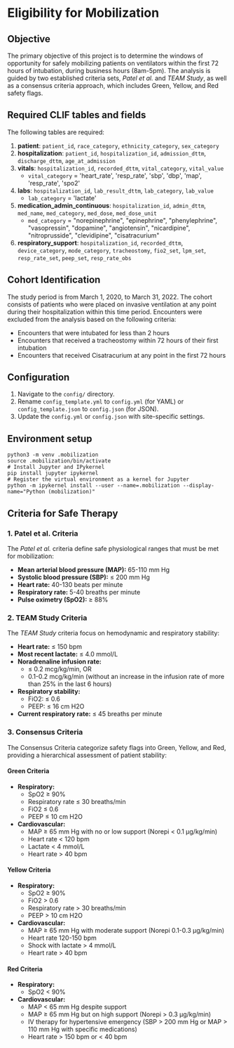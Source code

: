 # Eligibility for Mobilization

## Objective

The primary objective of this project is to determine the windows of opportunity for safely mobilizing patients on ventilators within the first 72 hours of intubation, during business hours (8am-5pm). The analysis is guided by two established criteria sets, *Patel et al.* and *TEAM Study*, as well as a consensus criteria approach, which includes Green, Yellow, and Red safety flags.


## Required CLIF tables and fields

The following tables are required:
1. **patient**: `patient_id`, `race_category`, `ethnicity_category`, `sex_category`
2. **hospitalization**: `patient_id`, `hospitalization_id`, `admission_dttm`, `discharge_dttm`, `age_at_admission`
3. **vitals**: `hospitalization_id`, `recorded_dttm`, `vital_category`, `vital_value`
   - `vital_category` = 'heart_rate', 'resp_rate', 'sbp', 'dbp', 'map', 'resp_rate', 'spo2'
4. **labs**: `hospitalization_id`, `lab_result_dttm`, `lab_category`, `lab_value`
   - `lab_category` = 'lactate'
5. **medication_admin_continuous**: `hospitalization_id`, `admin_dttm`, `med_name`, `med_category`, `med_dose`, `med_dose_unit`
   - `med_category` = "norepinephrine", "epinephrine", "phenylephrine", "vasopressin", "dopamine", "angiotensin", "nicardipine", "nitroprusside", "clevidipine", "cisatracurium"
6. **respiratory_support**: `hospitalization_id`, `recorded_dttm`, `device_category`, `mode_category`, `tracheostomy`, `fio2_set`, `lpm_set`, `resp_rate_set`, `peep_set`, `resp_rate_obs`

## Cohort Identification 

The study period is from March 1, 2020, to March 31, 2022. The cohort consists of patients who were placed on invasive ventilation at any point during their hospitalization within this time period. Encounters were excluded from the analysis based on the following criteria:
- Encounters that were intubated for less than 2 hours
- Encounters that received a tracheostomy within 72 hours of their first intubation
- Encounters that received Cisatracurium at any point in the first 72 hours

## Configuration

1. Navigate to the `config/` directory.
2. Rename `config_template.yml` to `config.yml` (for YAML) or `config_template.json` to `config.json` (for JSON).
3. Update the `config.yml` or `config.json` with site-specific settings.


## Environment setup
```
python3 -m venv .mobilization
source .mobilization/bin/activate
# Install Jupyter and IPykernel
pip install jupyter ipykernel
# Register the virtual environment as a kernel for Jupyter
python -m ipykernel install --user --name=.mobilization --display-name="Python (mobilization)"
```


## Criteria for Safe Therapy

### 1. Patel et al. Criteria
The *Patel et al.* criteria define safe physiological ranges that must be met for mobilization:
- **Mean arterial blood pressure (MAP):** 65-110 mm Hg
- **Systolic blood pressure (SBP):** ≤ 200 mm Hg
- **Heart rate:** 40-130 beats per minute
- **Respiratory rate:** 5-40 breaths per minute
- **Pulse oximetry (SpO2):** ≥ 88%

### 2. TEAM Study Criteria
The *TEAM Study* criteria focus on hemodynamic and respiratory stability:
- **Heart rate:** ≤ 150 bpm
- **Most recent lactate:** ≤ 4.0 mmol/L
- **Noradrenaline infusion rate:**
  - ≤ 0.2 mcg/kg/min, OR
  - 0.1-0.2 mcg/kg/min (without an increase in the infusion rate of more than 25% in the last 6 hours)
- **Respiratory stability:**
  - FiO2: ≤ 0.6
  - PEEP: ≤ 16 cm H2O
- **Current respiratory rate:** ≤ 45 breaths per minute

### 3. Consensus Criteria
The Consensus Criteria categorize safety flags into Green, Yellow, and Red, providing a hierarchical assessment of patient stability:

#### Green Criteria
- **Respiratory:**
  - SpO2 ≥ 90%
  - Respiratory rate ≤ 30 breaths/min
  - FiO2 ≤ 0.6
  - PEEP ≤ 10 cm H2O
- **Cardiovascular:**
  - MAP ≥ 65 mm Hg with no or low support (Norepi < 0.1 μg/kg/min)
  - Heart rate < 120 bpm
  - Lactate < 4 mmol/L
  - Heart rate > 40 bpm

#### Yellow Criteria
- **Respiratory:**
  - SpO2 ≥ 90%
  - FiO2 > 0.6
  - Respiratory rate > 30 breaths/min
  - PEEP > 10 cm H2O
- **Cardiovascular:**
  - MAP ≥ 65 mm Hg with moderate support (Norepi 0.1-0.3 μg/kg/min)
  - Heart rate 120-150 bpm
  - Shock with lactate > 4 mmol/L
  - Heart rate > 40 bpm

#### Red Criteria
- **Respiratory:**
  - SpO2 < 90%
- **Cardiovascular:**
  - MAP < 65 mm Hg despite support
  - MAP ≥ 65 mm Hg but on high support (Norepi > 0.3 μg/kg/min)
  - IV therapy for hypertensive emergency (SBP > 200 mm Hg or MAP > 110 mm Hg with specific medications)
  - Heart rate > 150 bpm or < 40 bpm


